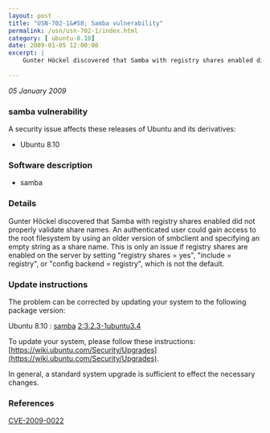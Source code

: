 ```yaml
---
layout: post
title: "USN-702-1&#58; Samba vulnerability"
permalink: /usn/usn-702-1/index.html
category: [ ubuntu-8.10]
date: 2009-01-05 12:00:00
excerpt: |
    Gunter Höckel discovered that Samba with registry shares enabled did not properly validate share names. An authenticated user could gain access to the root filesystem by using an older version of smbclient and specifying an empty string as a share name. This is only an issue if registry shares are enabled on the server by setting &quot;registry shares = yes&quot;, &quot;include = registry&quot;, or &quot;config backend = registry&quot;, which is not the default. 
    
--- 
```

 
 

*05 January 2009*

### samba vulnerability

A security issue affects these releases of Ubuntu and its derivatives:

* Ubuntu 8.10

### Software description

* samba 

### Details

Gunter Höckel discovered that Samba with registry shares enabled did not properly validate share names. An authenticated user could gain access to the root filesystem by using an older version of smbclient and specifying an empty string as a share name. This is only an issue if registry shares are enabled on the server by setting &quot;registry shares = yes&quot;, &quot;include = registry&quot;, or &quot;config backend = registry&quot;, which is not the default. 

### Update instructions

The problem can be corrected by updating your system to the following package version:

Ubuntu 8.10
 : [samba](https://launchpad.net/ubuntu/+source/samba) <span> [2:3.2.3-1ubuntu3.4](https://launchpad.net/ubuntu/+source/samba/2:3.2.3-1ubuntu3.4) </span> 

To update your system, please follow these instructions: [https://wiki.ubuntu.com/Security/Upgrades](https://wiki.ubuntu.com/Security/Upgrades).

In general, a standard system upgrade is sufficient to effect the necessary changes. 

### References

 
 [CVE-2009-0022](http://people.ubuntu.com/~ubuntu-security/cve/CVE-2009-0022)
 

